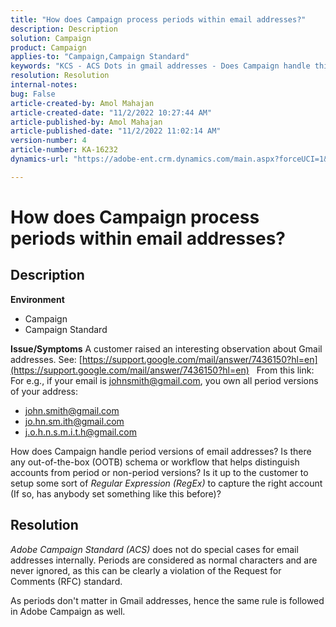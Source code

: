 ```yaml
---
title: "How does Campaign process periods within email addresses?"
description: Description
solution: Campaign
product: Campaign
applies-to: "Campaign,Campaign Standard"
keywords: "KCS - ACS Dots in gmail addresses - Does Campaign handle this?"
resolution: Resolution
internal-notes: 
bug: False
article-created-by: Amol Mahajan
article-created-date: "11/2/2022 10:27:44 AM"
article-published-by: Amol Mahajan
article-published-date: "11/2/2022 11:02:14 AM"
version-number: 4
article-number: KA-16232
dynamics-url: "https://adobe-ent.crm.dynamics.com/main.aspx?forceUCI=1&pagetype=entityrecord&etn=knowledgearticle&id=74c5a6f6-985a-ed11-9561-6045bd006a22"

---
```

# How does Campaign process periods within email addresses?

## Description

<b>Environment</b>
- Campaign
- Campaign Standard



<b>Issue/Symptoms</b>
A customer raised an interesting observation about Gmail addresses. See: [https://support.google.com/mail/answer/7436150?hl=en](https://support.google.com/mail/answer/7436150?hl=en)
  
 From this link:
 For e.g., if your email is [johnsmith@gmail.com](mailto:johnsmith@gmail.com), you own all period versions of your address:

- [john.smith@gmail.com](mailto:john.smith@gmail.com)
- [jo.hn.sm.ith@gmail.com](mailto:jo.hn.sm.ith@gmail.com)
- [j.o.h.n.s.m.i.t.h@gmail.com](mailto:j.o.h.n.s.m.i.t.h@gmail.com)


How does Campaign handle period versions of email addresses? Is there any out-of-the-box (OOTB) schema or workflow that helps distinguish accounts from period or non-period versions? Is it up to the customer to setup some sort of *Regular Expression (RegEx)* to capture the right account (If so, has anybody set something like this before)?


## Resolution


*Adobe Campaign Standard (ACS)* does not do special cases for email addresses internally. Periods are considered as normal characters and are never ignored, as this can be clearly a violation of the Request for Comments (RFC) standard.

As periods don't matter in Gmail addresses, hence the same rule is followed in Adobe Campaign as well.
